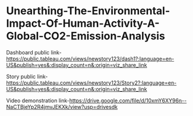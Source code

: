 # Unearthing-The-Environmental-Impact-Of-Human-Activity-A-Global-CO2-Emission-Analysis


Dashboard public link-  https://public.tableau.com/views/newstory123/dash1?:language=en-US&publish=yes&:display_count=n&:origin=viz_share_link

Story public link-https://public.tableau.com/views/newstory123/Story2?:language=en-US&publish=yes&:display_count=n&:origin=viz_share_link


Video demonstration link-https://drive.google.com/file/d/10xmY6XY96n--NaCTBjeYp2R4jmvJEKXk/view?usp=drivesdk
